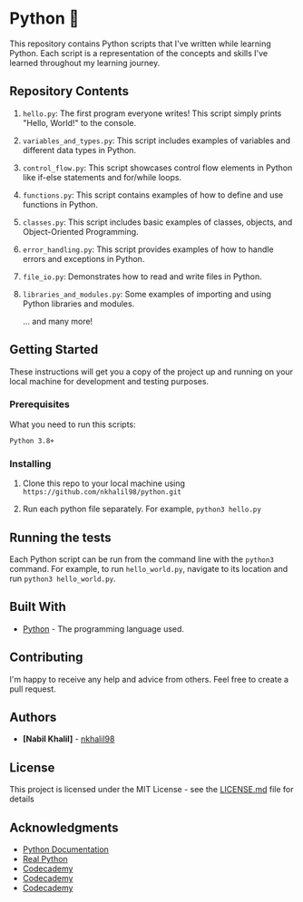 # Python 🐍

This repository contains Python scripts that I've written while learning Python. Each script is a representation of the concepts and skills I've learned throughout my learning journey.

## Repository Contents

1. `hello.py`: The first program everyone writes! This script simply prints "Hello, World!" to the console.
2. `variables_and_types.py`: This script includes examples of variables and different data types in Python.
3. `control_flow.py`: This script showcases control flow elements in Python like if-else statements and for/while loops.
4. `functions.py`: This script contains examples of how to define and use functions in Python.
5. `classes.py`: This script includes basic examples of classes, objects, and Object-Oriented Programming.
6. `error_handling.py`: This script provides examples of how to handle errors and exceptions in Python.
7. `file_io.py`: Demonstrates how to read and write files in Python.
8. `libraries_and_modules.py`: Some examples of importing and using Python libraries and modules.
   
   ... and many more!

## Getting Started

These instructions will get you a copy of the project up and running on your local machine for development and testing purposes.

### Prerequisites

What you need to run this scripts:

```
Python 3.8+
```

### Installing

1. Clone this repo to your local machine using `https://github.com/nkhalil98/python.git`

2. Run each python file separately. For example, `python3 hello.py`

## Running the tests

Each Python script can be run from the command line with the `python3` command. For example, to run `hello_world.py`, navigate to its location and run `python3 hello_world.py`.

## Built With

* [Python](https://www.python.org/) - The programming language used.

## Contributing

I'm happy to receive any help and advice from others. Feel free to create a pull request.

## Authors

* **[Nabil Khalil]** - [nkhalil98](https://github.com/nkhalil98)

## License

This project is licensed under the MIT License - see the [LICENSE.md](LICENSE.md) file for details

## Acknowledgments

* [Python Documentation](https://docs.python.org/3/)
* [Real Python](https://realpython.com/)
* [Codecademy](https://www.codecademy.com/learn/learn-python-3)
* [Codecademy](https://www.codecademy.com/learn/learn-intermediate-python-3)
* [Codecademy](https://www.codecademy.com/learn/learn-advanced-python)

